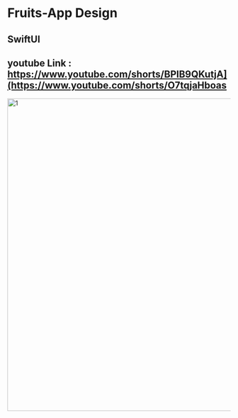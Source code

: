 # Fruits-App Design
## SwiftUI
## youtube Link :  https://www.youtube.com/shorts/BPIB9QKutjA](https://www.youtube.com/shorts/O7tqjaHboas
<img width="706" alt="1" src="[34.png?alt=media&token=f5b420db-f02d-4824-ab65-0e92ce250571](https://firebasestorage.googleapis.com/v0/b/my-images-d22b2.appspot.com/o/Screenshot%202023-11-23%20at%202.54.42%20PM.png?alt=media&token=a19ffe55-1c54-4ebe-917b-b9ad98bf1da3)https://firebasestorage.googleapis.com/v0/b/my-images-d22b2.appspot.com/o/Screenshot%202023-11-23%20at%202.54.42%20PM.png?alt=media&token=a19ffe55-1c54-4ebe-917b-b9ad98bf1da3">
